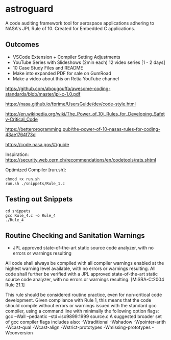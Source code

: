 # astroguard
A code auditing framework tool for aerospace applications adhering to NASA's JPL Rule of 10. Created for Embedded C applications.

## Outcomes
- VSCode Extension + Compiler Setting Adjustments
- YouTube Series with Slideshows (2min each) 12 video series [1 - 2 days]
- 10 Case Study Files and README
- Make into expanded PDF for sale on GumRoad
- Make a video about this on Retia YouTube channel

https://github.com/abougouffa/awesome-coding-standards/blob/master/jpl-c-1.0.pdf

https://nasa.github.io/fprime/UsersGuide/dev/code-style.html

https://en.wikipedia.org/wiki/The_Power_of_10:_Rules_for_Developing_Safety-Critical_Code

https://betterprogramming.pub/the-power-of-10-nasas-rules-for-coding-43ae1764f73d

https://code.nasa.gov/#/guide

Inspiration:
https://security.web.cern.ch/recommendations/en/codetools/rats.shtml

Optimized Compiler [run.sh]:
```
chmod +x run.sh
run.sh ./snippets/Rule_1.c
```

## Testing out Snippets
```
cd snippets
gcc Rule_4.c -o Rule_4
./Rule_4
```


## Routine Checking and Sanitation Warnings
- JPL approved state-of-the-art static source code analyzer, with no errors or warnings resulting

All code shall always be compiled with all compiler warnings enabled at the highest warning level available, with no errors or warnings resulting. All code shall further be verified with a JPL approved state-of-the-art static source code analyzer, with no errors or warnings resulting. [MISRA-C:2004 Rule 21.1]


This rule should be considered routine practice, even for non-critical code development. Given compliance with Rule 1, this means that the code should compile without errors or warnings issued with the standard gcc compiler, using a command line with minimally the following option flags:
      gcc –Wall –pedantic –std=iso9899:1999 source.c
A suggested broader set of gcc compiler flags includes also:
      -Wtraditional
      -Wshadow
      -Wpointer-arith
      -Wcast-qual
      -Wcast-align
      -Wstrict-prototypes
      -Wmissing-prototypes
      -Wconversion